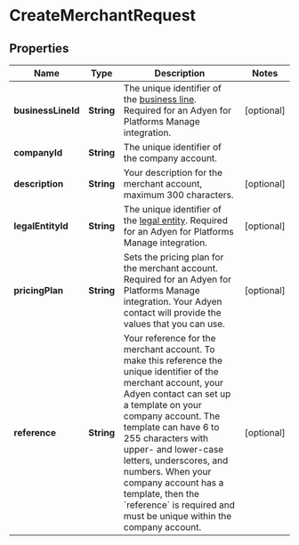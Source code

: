 

# CreateMerchantRequest


## Properties

Name | Type | Description | Notes
------------ | ------------- | ------------- | -------------
**businessLineId** | **String** | The unique identifier of the [business line](https://docs.adyen.com/api-explorer/#/legalentity/latest/post/businessLines). Required for an Adyen for Platforms Manage integration. |  [optional]
**companyId** | **String** | The unique identifier of the company account. | 
**description** | **String** | Your description for the merchant account, maximum 300 characters. |  [optional]
**legalEntityId** | **String** | The unique identifier of the [legal entity](https://docs.adyen.com/api-explorer/#/legalentity/latest/post/legalEntities). Required for an Adyen for Platforms Manage integration. |  [optional]
**pricingPlan** | **String** | Sets the pricing plan for the merchant account. Required for an Adyen for Platforms Manage integration. Your Adyen contact will provide the values that you can use. |  [optional]
**reference** | **String** | Your reference for the merchant account. To make this reference the unique identifier of the merchant account, your Adyen contact can set up a template on your company account. The template can have 6 to 255 characters with upper- and lower-case letters, underscores, and numbers. When your company account has a template, then the &#x60;reference&#x60; is required and must be unique within the company account. |  [optional]



